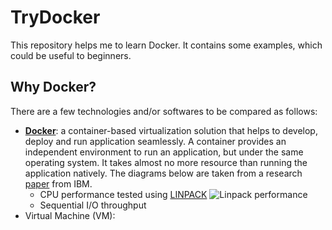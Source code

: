# TryDocker

This repository helps me to learn Docker. It contains some examples, which could be useful to beginners.

## Why Docker?

There are a few technologies and/or softwares to be compared as follows:

- **[Docker](https://www.docker.com)**: a container-based virtualization solution that helps to develop, deploy and run application seamlessly. A container provides an independent environment to run an application, but under the same operating system. It takes almost no more resource than running the application natively. The diagrams below are taken from a research [paper](https://domino.research.ibm.com/library/cyberdig.nsf/papers/0929052195DD819C85257D2300681E7B/$File/rc25482.pdf) from IBM.
	- CPU performance tested using [LINPACK](http://www.netlib.org/linpack/)
	![Linpack performance]()
	- Sequential I/O throughput
- Virtual Machine (VM): 

## 